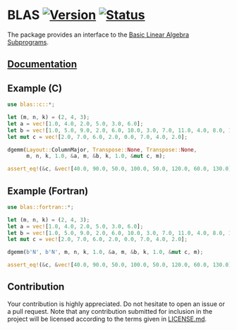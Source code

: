 # BLAS [![Version][version-img]][version-url] [![Status][status-img]][status-url]

The package provides an interface to the [Basic Linear Algebra Subprograms][1].

## [Documentation][documentation]

## Example (C)

```rust
use blas::c::*;

let (m, n, k) = (2, 4, 3);
let a = vec![1.0, 4.0, 2.0, 5.0, 3.0, 6.0];
let b = vec![1.0, 5.0, 9.0, 2.0, 6.0, 10.0, 3.0, 7.0, 11.0, 4.0, 8.0, 12.0];
let mut c = vec![2.0, 7.0, 6.0, 2.0, 0.0, 7.0, 4.0, 2.0];

dgemm(Layout::ColumnMajor, Transpose::None, Transpose::None,
      m, n, k, 1.0, &a, m, &b, k, 1.0, &mut c, m);

assert_eq!(&c, &vec![40.0, 90.0, 50.0, 100.0, 50.0, 120.0, 60.0, 130.0]);
```

## Example (Fortran)

```rust
use blas::fortran::*;

let (m, n, k) = (2, 4, 3);
let a = vec![1.0, 4.0, 2.0, 5.0, 3.0, 6.0];
let b = vec![1.0, 5.0, 9.0, 2.0, 6.0, 10.0, 3.0, 7.0, 11.0, 4.0, 8.0, 12.0];
let mut c = vec![2.0, 7.0, 6.0, 2.0, 0.0, 7.0, 4.0, 2.0];

dgemm(b'N', b'N', m, n, k, 1.0, &a, m, &b, k, 1.0, &mut c, m);

assert_eq!(&c, &vec![40.0, 90.0, 50.0, 100.0, 50.0, 120.0, 60.0, 130.0]);
```

## Contribution

Your contribution is highly appreciated. Do not hesitate to open an issue or a
pull request. Note that any contribution submitted for inclusion in the project
will be licensed according to the terms given in [LICENSE.md](LICENSE.md).

[1]: http://en.wikipedia.org/wiki/Basic_Linear_Algebra_Subprograms

[documentation]: https://docs.rs/blas
[status-img]: https://travis-ci.org/stainless-steel/blas.svg?branch=master
[status-url]: https://travis-ci.org/stainless-steel/blas
[version-img]: https://img.shields.io/crates/v/blas.svg
[version-url]: https://crates.io/crates/blas
